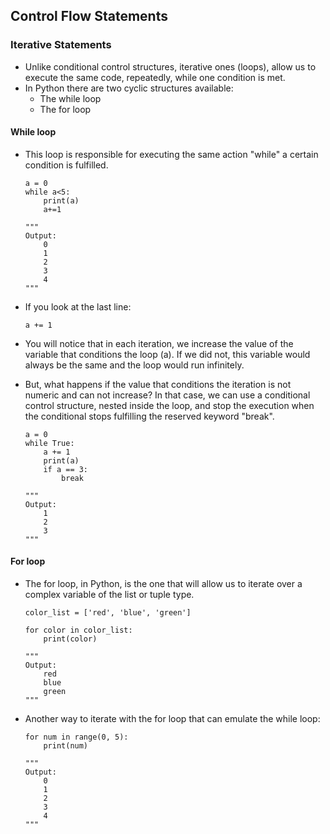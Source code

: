 ## Control Flow Statements

### Iterative Statements

- Unlike conditional control structures, iterative ones (loops), allow us to execute the same code, repeatedly, while one condition is met.
- In Python there are two cyclic structures available:
    - The while loop
    - The for loop

#### While loop   

- This loop is responsible for executing the same action "while" a certain condition is fulfilled.

    ```
    a = 0
    while a<5:
        print(a)
        a+=1
    
    """
    Output:
        0
        1
        2
        3
        4
    """
    ```

- If you look at the last line:

    ```
    a += 1
    ```

- You will notice that in each iteration, we increase the value of the variable that conditions the loop (a). If we did not, this variable would always be the same and the loop would run infinitely.
- But, what happens if the value that conditions the iteration is not numeric and can not increase? In that case, we can use a conditional control structure, nested inside the loop, and stop the execution when the conditional stops fulfilling the reserved keyword "break".
    
    ```
    a = 0
    while True:
        a += 1
        print(a)
        if a == 3:
            break
            
    """
    Output:
        1
        2
        3
    """
    ```

#### For loop 

- The for loop, in Python, is the one that will allow us to iterate over a complex variable of the list or tuple type.

    ```
    color_list = ['red', 'blue', 'green']
    
    for color in color_list:
        print(color)
    
    """
    Output:
        red
        blue
        green
    """
    ```
    
- Another way to iterate with the for loop that can emulate the while loop:

    ```
    for num in range(0, 5):
        print(num)
    
    """
    Output:
        0
        1
        2
        3
        4
    """
    ```    